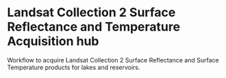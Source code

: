# Landsat Collection 2 Surface Reflectance and Temperature Acquisition hub

Workflow to acquire Landsat Collection 2 Surface Reflectance and Surface Temperature products for lakes and reservoirs.
